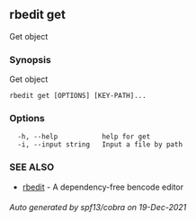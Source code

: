 ## rbedit get

Get object

### Synopsis


Get object

```
rbedit get [OPTIONS] [KEY-PATH]...
```

### Options

```
  -h, --help           help for get
  -i, --input string   Input a file by path
```

### SEE ALSO

* [rbedit](rbedit.md)	 - A dependency-free bencode editor

###### Auto generated by spf13/cobra on 19-Dec-2021

